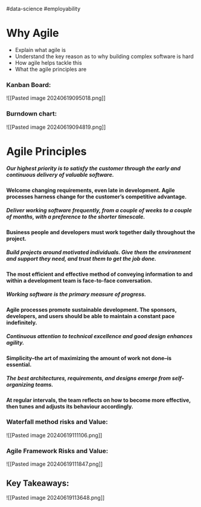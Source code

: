 #data-science #employability 

# Why Agile

- Explain what agile is
- Understand the key reason as to why building complex software is hard
- How agile helps tackle this
- What the agile principles are

### Kanban Board:

![[Pasted image 20240619095018.png]]
### Burndown chart:

![[Pasted image 20240619094819.png]]

# Agile Principles

##### Our highest priority is to satisfy the customer through the early and continuous delivery of valuable software.
#### Welcome changing requirements, even late in development. Agile processes harness change for the customer’s competitive advantage.

##### Deliver working software frequently, from a couple of weeks to a couple of months, with a preference to the shorter timescale.

#### Business people and developers must work together daily throughout the project.

##### Build projects around motivated individuals. Give them the environment and support they need, and trust them to get the job done.

#### The most efficient and effective method of conveying information to and within a development team is face-to-face conversation.

##### Working software is the primary measure of progress.

#### Agile processes promote sustainable development. The sponsors, developers, and users should be able to maintain a constant pace indefinitely.

##### Continuous attention to technical excellence and good design enhances agility.

#### Simplicity–the art of maximizing the amount of work not done–is essential.

##### The best architectures, requirements, and designs emerge from self-organizing teams.

#### At regular intervals, the team reflects on how to become more effective, then tunes and adjusts its behaviour accordingly.


### Waterfall method risks and Value:

![[Pasted image 20240619111106.png]]

### Agile Framework Risks and Value:

![[Pasted image 20240619111847.png]]

## Key Takeaways:

![[Pasted image 20240619113648.png]]